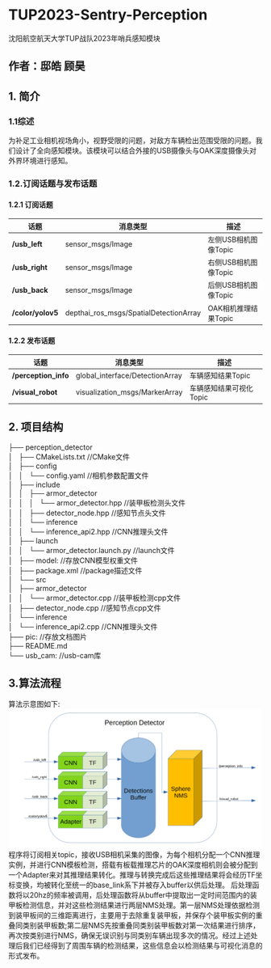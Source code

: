 # TUP2023-Sentry-Perception
沈阳航空航天大学TUP战队2023年哨兵感知模块
## 作者：邸皓 顾昊

## 1. 简介
### 1.1综述
为补足工业相机视场角小，视野受限的问题，对敌方车辆检出范围受限的问题。我们设计了全向感知模块。该模块可以结合外接的USB摄像头与OAK深度摄像头对外界环境进行感知。

### 1.2.订阅话题与发布话题
#### 1.2.1 订阅话题
|话题|消息类型|描述|
|----|-----|----|
|**/usb_left**|sensor_msgs/Image|左侧USB相机图像Topic|
|**/usb_right**|sensor_msgs/Image|右侧USB相机图像Topic|
|**/usb_back**|sensor_msgs/Image|后侧USB相机图像Topic|
|**/color/yolov5**|depthai_ros_msgs/SpatialDetectionArray|OAK相机推理结果Topic|
#### 1.2.2 发布话题
|话题|消息类型|描述|
|----|-----|----|
|**/perception_info**|global_interface/DetectionArray|车辆感知结果Topic|
|**/visual_robot**|visualization_msgs/MarkerArray|车辆感知结果可视化Topic|

## 2. 项目结构
├── perception_detector  
│   ├── CMakeLists.txt //CMake文件  
│   ├── config  
│   │   └── config.yaml //相机参数配置文件  
│   ├── include  
│   │   ├── armor_detector  
│   │   │   └── armor_detector.hpp //装甲板检测头文件  
│   │   ├── detector_node.hpp //感知节点头文件  
│   │   └── inference  
│   │       └── inference_api2.hpp //CNN推理头文件  
│   ├── launch  
│   │   └── armor_detector.launch.py //launch文件  
│   ├── model: //存放CNN模型权重文件  
│   ├── package.xml //package描述文件  
│   └── src  
│       ├── armor_detector  
│       │   └── armor_detector.cpp //装甲板检测cpp文件  
│       ├── detector_node.cpp //感知节点cpp文件  
│       └── inference  
│           └── inference_api2.cpp //CNN推理头文件  
├── pic: //存放文档图片  
├── README.md  
└── usb_cam: //usb-cam库  

## 3.算法流程
算法示意图如下:
<img src="pic/architecture.png"/>
程序将订阅相关topic，接收USB相机采集的图像，为每个相机分配一个CNN推理实例，并进行CNN模板检测，搭载有板载推理芯片的OAK深度相机则会被分配到一个Adapter来对其推理结果转化。推理与转换完成后这些推理结果将会经历TF坐标变换，均被转化至统一的base_link系下并被存入buffer以供后处理。
后处理函数将以20hz的频率被调用，后处理函数将从buffer中提取出一定时间范围内的装甲板检测信息，并对这些检测结果进行两层NMS处理。第一层NMS处理依据检测到装甲板间的三维距离进行，主要用于去除重复装甲板，并保存个装甲板实例的重叠同类别装甲板数;第二层NMS先按重叠同类别装甲板数对第一次结果进行排序，再次按类别进行NMS，确保无误识别与同类别车辆出现多次的情况。经过上述处理后我们已经得到了周围车辆的检测结果，这些信息会以检测结果与可视化消息的形式发布。

